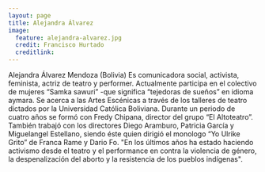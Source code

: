 ```yaml
---
layout: page
title: Alejandra Álvarez
image:
  feature: alejandra-alvarez.jpg
  credit: Francisco Hurtado
  creditlink:
---
```


Alejandra Álvarez Mendoza (Bolivia) Es comunicadora social, activista, feminista, actriz de teatro y performer. Actualmente participa en el colectivo de mujeres “Samka sawuri” -que significa “tejedoras de sueños” en idioma aymara. Se acerca a las Artes Escénicas a través de los talleres de teatro dictados por la Universidad Católica Boliviana. Durante un periodo de cuatro años se formó con Fredy Chipana, director del grupo “El Altoteatro”. También trabajó con los directores Diego Aramburo, Patricia García y Miguelangel Estellano, siendo éste quien dirigió el monologo “Yo Ulrike Grito” de Franca Rame y Dario Fo. "En los últimos años ha estado haciendo activismo desde el teatro y el performance en contra la violencia de género, la despenalización del aborto y la resistencia de los pueblos indígenas".
